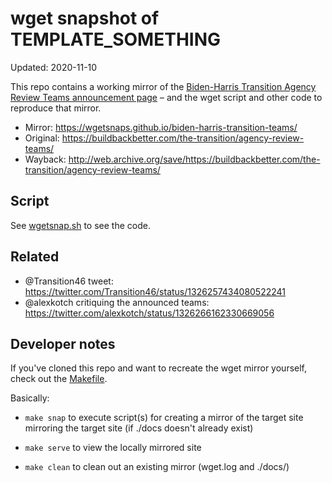 # wget snapshot of TEMPLATE_SOMETHING

Updated: 2020-11-10

This repo contains a working mirror of the [Biden-Harris Transition Agency Review Teams announcement page](https://buildbackbetter.com/the-transition/agency-review-teams/) – and the wget script and other code to reproduce that mirror.

- Mirror: https://wgetsnaps.github.io/biden-harris-transition-teams/
- Original: https://buildbackbetter.com/the-transition/agency-review-teams/
- Wayback: http://web.archive.org/save/https://buildbackbetter.com/the-transition/agency-review-teams/


## Script

See [wgetsnap.sh](wgetsnap.sh) to see the code.


## Related

- @Transition46 tweet: https://twitter.com/Transition46/status/1326257434080522241
- @alexkotch critiquing the announced teams: https://twitter.com/alexkotch/status/1326266162330669056

## Developer notes

If you've cloned this repo and want to recreate the wget mirror yourself, check out the [Makefile](Makefile).

Basically:

- `make snap` to execute script(s) for creating a mirror of the target site mirroring the target site (if ./docs doesn't already exist)

- `make serve` to view the locally mirrored site

- `make clean`  to clean out an existing mirror (wget.log and ./docs/)


